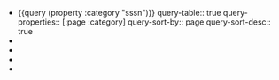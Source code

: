 - {{query (property :category "sssn")}}
  query-table:: true
  query-properties:: [:page :category]
  query-sort-by:: page
  query-sort-desc:: true
-
-
-
-